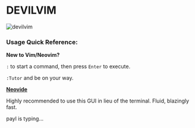 # DEVILVIM
![devilvim](https://github.com/paylhorse/paylos/assets/74363924/d84c1118-6287-4bc5-8837-63d8262646b5)
### Usage Quick Reference:

**New to Vim/Neovim?**

`:` to start a command, then press `Enter` to execute.

`:Tutor` and be on your way.

[**Neovide**](https://github.com/neovide/neovide)

Highly recommended to use this GUI in lieu of the terminal. Fluid, blazingly fast.

payl is typing...
